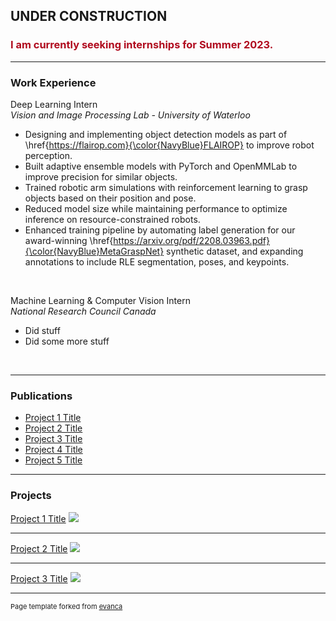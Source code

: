 ## UNDER CONSTRUCTION
### <span style="color:#b00b1e">I am currently seeking internships for Summer 2023.</span>

---

### Work Experience

Deep Learning Intern <br>
*Vision and Image Processing Lab - University of Waterloo*
- Designing and implementing object detection models as part of \href{https://flairop.com}{\color{NavyBlue}FLAIROP} to improve robot perception.
- Built adaptive ensemble models with PyTorch and OpenMMLab to improve precision for similar objects.
- Trained robotic arm simulations with reinforcement learning to grasp objects based on their position and pose.
- Reduced model size while maintaining performance to optimize inference on resource-constrained robots.
- Enhanced training pipeline by automating label generation for our award-winning \href{https://arxiv.org/pdf/2208.03963.pdf}{\color{NavyBlue}MetaGraspNet} synthetic dataset, and expanding annotations to include RLE segmentation, poses, and keypoints.

<br>

Machine Learning & Computer Vision Intern <br>
*National Research Council Canada*
- Did stuff
- Did some more stuff

<br>

---

### Publications

- [Project 1 Title](http://example.com/)
- [Project 2 Title](http://example.com/)
- [Project 3 Title](http://example.com/)
- [Project 4 Title](http://example.com/)
- [Project 5 Title](http://example.com/)

---

### Projects

[Project 1 Title](/sample_page)
<img src="images/dummy_thumbnail.jpg?raw=true"/>

---
[Project 2 Title](/pdf/sample_presentation.pdf)
<img src="images/dummy_thumbnail.jpg?raw=true"/>

---
[Project 3 Title](http://example.com/)
<img src="images/dummy_thumbnail.jpg?raw=true"/>



---
<p style="font-size:11px">Page template forked from <a href="https://github.com/evanca/quick-portfolio">evanca</a></p>
<!-- Remove above link if you don't want to attibute -->
